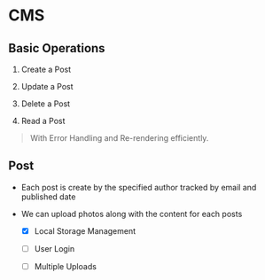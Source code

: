 # CMS

## Basic Operations

1. Create a Post

2. Update a Post

3. Delete a Post

4. Read a Post

> With Error Handling and Re-rendering efficiently.

## Post

- Each post is create by the specified author tracked by email and published date

- We can upload photos along with the content for each posts

  - [x] Local Storage Management

  - [ ] User Login

  - [ ] Multiple Uploads
